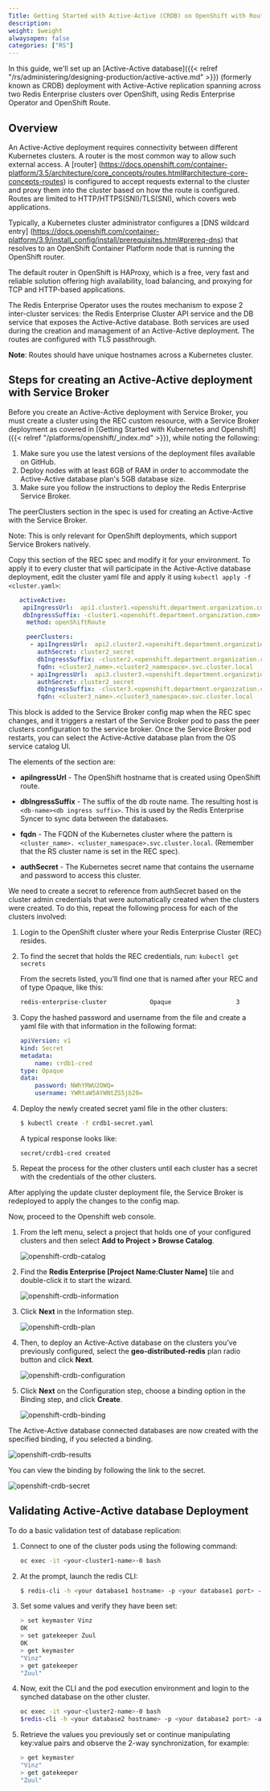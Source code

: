 ```yaml
---
Title: Getting Started with Active-Active (CRDB) on OpenShift with Route-Based Ingress
description:
weight: $weight
alwaysopen: false
categories: ["RS"]
---
```

In this guide, we'll set up an [Active-Active database]({{< relref "/rs/administering/designing-production/active-active.md" >}})
(formerly known as CRDB) deployment with Active-Active replication
spanning across two Redis Enterprise clusters over OpenShift, using Redis Enterprise Operator
and OpenShift Route.

## Overview

An Active-Active deployment requires connectivity between different Kubernetes clusters.
A router is the most common way to allow such external access. A [router]
(https://docs.openshift.com/container-platform/3.5/architecture/core_concepts/routes.html#architecture-core-concepts-routes)
is configured to accept requests external to the cluster and proxy them into the
cluster based on how the route is configured. Routes are limited to HTTP/HTTPS(SNI)/TLS(SNI),
which covers web applications.

Typically, a Kubernetes cluster administrator configures a [DNS wildcard entry]
(https://docs.openshift.com/container-platform/3.9/install_config/install/prerequisites.html#prereq-dns)
that resolves to an OpenShift Container Platform node that is running
the OpenShift router.

The default router in OpenShift is HAProxy, which is a free, very fast and reliable solution
offering high availability, load balancing, and proxying for TCP and HTTP-based applications.

The Redis Enterprise Operator uses the routes mechanism to expose 2 inter-cluster services:
the Redis Enterprise Cluster API service and the DB service that exposes the Active-Active database.
Both services are used during the creation and management of an Active-Active deployment.
The routes are configured with TLS passthrough.

**Note**: Routes should have unique hostnames across a Kubernetes cluster.

## Steps for creating an Active-Active deployment with Service Broker

Before you create an Active-Active deployment with Service Broker, you must create a cluster
using the REC custom resource, with a Service Broker deployment as covered in
[Getting Started with Kubernetes and Openshift]({{< relref "/platforms/openshift/_index.md" >}}), while noting the following:

1. Make sure you use the latest versions of the deployment files available on GitHub.
1. Deploy nodes with at least 6GB of RAM in order to accommodate the Active-Active database plan's 5GB database size.
1. Make sure you follow the instructions to deploy the Redis Enterprise Service Broker.

The peerClusters section in the spec is used for creating an Active-Active with the Service Broker.

Note: This is only relevant for OpenShift deployments, which support Service Brokers natively.

Copy this section of the REC spec and modify it for your environment. To apply it
to every cluster that will participate in the Active-Active database deployment, edit the cluster yaml file
and apply it using `kubectl apply -f <cluster.yaml>`:

```yaml
   activeActive:
    apiIngressUrl:  api1.cluster1.<openshift.department.organization.com>
    dbIngressSuffix: -cluster1.<openshift.department.organization.com>
     method: openShiftRoute

     peerClusters:
      - apiIngressUrl:  api2.cluster2.<openshift.department.organization.com>
        authSecret: cluster2_secret
        dbIngressSuffix: -cluster2.<openshift.department.organization.com>
        fqdn: <cluster2_name>.<cluster2_namespace>.svc.cluster.local
      - apiIngressUrl:  api3.cluster3.<openshift.department.organization.com>
        authSecret: cluster2_secret
        dbIngressSuffix: -cluster3.<openshift.department.organization.com>
        fqdn: <cluster3_name>.<cluster3_namespace>.svc.cluster.local
```

This block is added to the Service Broker config map when the REC spec changes, and
it triggers a restart of the Service Broker pod to pass the peer clusters configuration
to the service broker. Once the Service Broker pod restarts, you can select the
Active-Active database plan from the OS service catalog UI.

The elements of the section are:

- **apiIngressUrl** - The OpenShift hostname that is created using OpenShift route.

- **dbIngressSuffix** - The suffix of the db route name. The resulting host is
`<db-name><db ingress suffix>`. This is used by the Redis Enterprise Syncer to
sync data between the databases.

- **fqdn** - The FQDN of the Kubernetes cluster where the pattern is `<cluster_name>.
<cluster_namespace>.svc.cluster.local`. (Remember that the RS cluster name is set in the REC spec).

- **authSecret** - The Kubernetes secret name that contains the username and password
to access this cluster.

We need to create a secret to reference from authSecret based on the cluster admin credentials
that were automatically created when the clusters were created. To do this,
repeat the following process for each of the clusters involved:

1. Login to the OpenShift cluster where your Redis Enterprise Cluster (REC) resides.
1. To find the secret that holds the REC credentials, run: `kubectl get secrets`
	
	From the secrets listed, you’ll find one that is named after your REC and
	of type Opaque, like this:

	```sh
	redis-enterprise-cluster            Opaque                  3       1d
	```

1. Copy the hashed password and username from the file and create a yaml file
with that information in the following format:

	```yaml
	apiVersion: v1
	kind: Secret
	metadata:
		name: crdb1-cred
	type: Opaque
	data:
		password: NWhYRWU2OWQ=
		username: YWRtaW5AYWNtZS5jb20=
	```

1. Deploy the newly created secret yaml file in the other clusters:

	```sh
	$ kubectl create -f crdb1-secret.yaml
	```

	A typical response looks like:

	```
	secret/crdb1-cred created
	```

1. Repeat the process for the other clusters until each cluster has a secret
with the credentials of the other clusters.

After applying the update cluster deployment file, the Service Broker is redeployed
to apply the changes to the config map.

Now, proceed to the Openshift web console.

1. From the left menu, select a project that holds one of your configured clusters and
then select **Add to Project > Browse Catalog**.

	![openshift-crdb-catalog]( /images/rs/openshift-crdb-catalog.png )

1. Find the **Redis Enterprise [Project Name:Cluster Name]** tile and double-click it to start the wizard.

	![openshift-crdb-information]( /images/rs/openshift-crdb-information.png )

1. Click **Next** in the Information step.

	![openshift-crdb-plan]( /images/rs/openshift-crdb-plan.png )

1. Then, to deploy an Active-Active database on the clusters you’ve previously configured,
select the **geo-distributed-redis** plan radio button and click **Next**.

	![openshift-crdb-configuration]( /images/rs/openshift-crdb-configuration.png )

1. Click **Next** on the Configuration step, choose a binding option in the Binding step,
and click **Create**.

	![openshift-crdb-binding]( /images/rs/openshift-crdb-binding.png )

The Active-Active database connected databases are now created with the specified binding, if you selected a binding.

![openshift-crdb-results]( /images/rs/openshift-crdb-results.png )

You can view the binding by following the link to the secret.

![openshift-crdb-secret]( /images/rs/openshift-crdb-secret.png )

## Validating Active-Active database Deployment

To do a basic validation test of database replication:

1. Connect to one of the cluster pods using the following command:

	```sh
	oc exec -it <your-cluster1-name>-0 bash
	```

1. At the prompt, launch the redis CLI:

	```sh
	$ redis-cli -h <your database1 hostname> -p <your database1 port> -a <your database1 password>
	```

1. Set some values and verify they have been set:

	```sh
	> set keymaster Vinz
	OK
	> set gatekeeper Zuul
	OK
	> get keymaster
	"Vinz"
	> get gatekeeper
	"Zuul"
	```

1. Now, exit the CLI and the pod execution environment and login to the synched database
on the other cluster.

	```sh
	oc exec -it <your-cluster2-name>-0 bash
	$redis-cli -h <your database2 hostname> -p <your database2 port> -a <your database2 password>
	```

1. Retrieve the values you previously set or continue manipulating key:value pairs
and observe the 2-way synchronization, for example:

	```sh
	> get keymaster
	"Vinz"
	> get gatekeeper
	"Zuul"
	```
